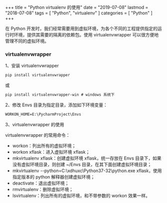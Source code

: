 +++
title = "Python virtualenv 的使用"
date = "2019-07-08"
lastmod = "2018-07-08"
tags = [
    "Python",
    "virtualenv"
]
categories = [
    "Python"
]
+++

在 Python 开发时，我们经常需要用到虚拟环境，为各个不同的工程提供指定的运行时环境，提供其需要的隔离的依赖包。使用 virtualenvwrapper 可以很方便地管理不同的虚拟环境。

<!--more-->

### virtualenvwrapper

1、安装 virtualenvwrapper
```markdown
pip install virtualenvwrapper
```
或
```markdown
pip install virtualenvwrapper-win # windows 系统下
```

2、修改 Envs 目录为指定目录，添加如下环境变量：
```markdown
WORKON_HOME=E:\PycharmProject\Envs
```

3、virtualenvwrapper 的使用

virtualenvwrapper 的常用命令：

* workon：列出所有的虚拟环境；
* workon xflask：进入虚拟环境 xflask；
* mkvirtualenv xflask：创建虚拟环境 xflask，统一存放在 Envs 目录下，如果没有虚拟环境目录，则创建 ~/Envs 目录，在其下面创建虚拟环境目录；
* mkvirtualenv --python=C:\xdhuxc\Python37-32\python.exe xflask，使用指定版本的 python 解释器创建虚拟环境；
* deactivate：退出虚拟环境；
* rmvirtualenv：删除虚拟环境；
* lsvirtualenv：列出所有的虚拟环境，和不带参数的 workon 效果一样。


